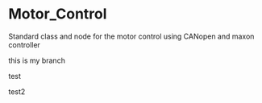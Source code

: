 # Motor_Control
Standard class and node for the motor control using CANopen and maxon controller

this is my branch

test

test2
